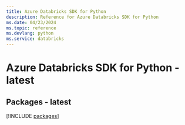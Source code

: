 ```yaml
---
title: Azure Databricks SDK for Python
description: Reference for Azure Databricks SDK for Python
ms.date: 04/23/2024
ms.topic: reference
ms.devlang: python
ms.service: databricks
---
```

# Azure Databricks SDK for Python - latest
## Packages - latest
[!INCLUDE [packages](databricks-index.md)]